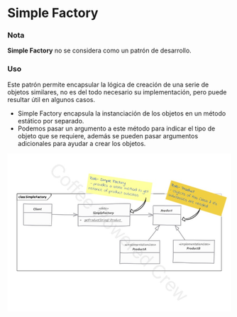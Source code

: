# Simple Factory

### Nota
**Simple Factory** no se considera como un patrón de desarrollo.

### Uso

Este patrón permite encapsular la lógica de creación de una serie de objetos similares, no es del todo necesario su 
implementación, pero puede resultar útil en algunos casos.

 - Simple Factory encapsula la instanciación de los objetos en un método estático por separado.
 - Podemos pasar un argumento a este método para indicar el tipo de objeto que se requiere, además se pueden pasar
   argumentos adicionales para ayudar a crear los objetos.

![UML Simple Factory](assets/Simpe+Factory.jpg)